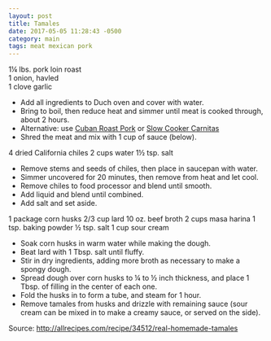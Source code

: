 ```yaml
---
layout: post
title: Tamales
date: 2017-05-05 11:28:43 -0500
category: main
tags: meat mexican pork
---
```

1¼ lbs. pork loin roast  
1 onion, havled  
1 clove garlic  
<ul>
 	<li>Add all ingredients to Duch oven and cover with water.</li>
 	<li>Bring to boil, then reduce heat and simmer until meat is cooked through, about 2 hours.</li>
 	<li>Alternative: use <a href="https://escowles.github.io/recipes/main/2016/12/24/cuban-roast-pork.html">Cuban Roast Pork</a> or <a href="https://escowles.github.io/recipes/main/2014/09/02/slow-cooker-carnitas.html">Slow Cooker Carnitas</a></li>
 	<li>Shred the meat and mix with 1 cup of sauce (below).</li>
</ul>
4 dried California chiles  
2 cups water  
1½ tsp. salt  
<ul>
 	<li>Remove stems and seeds of chiles, then place in saucepan with water.</li>
 	<li>Simmer uncovered for 20 minutes, then remove from heat and let cool.</li>
 	<li>Remove chiles to food processor and blend until smooth.</li>
 	<li>Add liquid and blend until combined.</li>
 	<li>Add salt and set aside.</li>
</ul>
1 package corn husks  
2/3 cup lard  
10 oz. beef broth  
2 cups masa harina  
1 tsp. baking powder  
½ tsp. salt  
1 cup sour cream  
<ul>
 	<li>Soak corn husks in warm water while making the dough.</li>
 	<li>Beat lard with 1 Tbsp. salt until fluffy.</li>
 	<li>Stir in dry ingredients, adding more broth as necessary to make a spongy dough.</li>
 	<li>Spread dough over corn husks to ¼ to ½ inch thickness, and place 1 Tbsp. of filling in the center of each one.</li>
 	<li>Fold the husks in to form a tube, and steam for 1 hour.</li>
 	<li>Remove tamales from husks and drizzle with remaining sauce (sour cream can be mixed in to make a creamy sauce, or served on the side).</li>
</ul>
Source: <a href="http://allrecipes.com/recipe/34512/real-homemade-tamales">http://allrecipes.com/recipe/34512/real-homemade-tamales</a>
